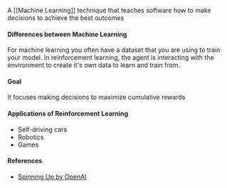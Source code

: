 A [[Machine Learning]] technique that teaches software how to make decisions to achieve the best outcomes
#### Differences between Machine Learning
For machine learning you often have a dataset that you are using to train your model. In reinforcement learning, the agent is interacting with the environment to create it's own data to learn and train from.
#### Goal
It focuses making decisions to maximize cumulative rewards
#### Applications of Reinforcement Learning
- Self-driving cars
- Robotics
- Games

#### References
- [Spinning Up by OpenAI](https://spinningup.openai.com/en/latest/spinningup/rl_intro.html?highlight=stochastic#policies)





